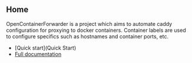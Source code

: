 ## Home

OpenContainerForwarder is a project which aims to automate caddy configuration for proxying to docker containers. Container labels are used to configure specifics such as hostnames and container ports, etc.

- [Quick start](Quick Start)
- [Full documentation](Documentation)
